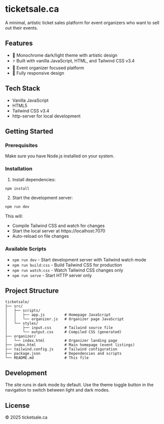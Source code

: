 <!-- @format -->

# ticketsale.ca

A minimal, artistic ticket sales platform for event organizers who want to sell out their events.

## Features

- 🎨 Monochrome dark/light theme with artistic design
- ⚡ Built with vanilla JavaScript, HTML, and Tailwind CSS v3.4
- 🎫 Event organizer focused platform
- 📱 Fully responsive design

## Tech Stack

- Vanilla JavaScript
- HTML5
- Tailwind CSS v3.4
- http-server for local development

## Getting Started

### Prerequisites

Make sure you have Node.js installed on your system.

### Installation

1. Install dependencies:

```bash
npm install
```

2. Start the development server:

```bash
npm run dev
```

This will:

- Compile Tailwind CSS and watch for changes
- Start the local server at https://localhost:7070
- Auto-reload on file changes

### Available Scripts

- `npm run dev` - Start development server with Tailwind watch mode
- `npm run build:css` - Build Tailwind CSS for production
- `npm run watch:css` - Watch Tailwind CSS changes only
- `npm run serve` - Start HTTP server only

## Project Structure

```
ticketsale/
├── src/
│   ├── scripts/
│   │   ├── app.js         # Homepage JavaScript
│   │   └── organizer.js   # Organizer page JavaScript
│   └── styles/
│       ├── input.css      # Tailwind source file
│       └── output.css     # Compiled CSS (generated)
├── organizer/
│   └── index.html         # Organizer landing page
├── index.html             # Main homepage (event listings)
├── tailwind.config.js     # Tailwind configuration
├── package.json           # Dependencies and scripts
└── README.md              # This file
```

## Development

The site runs in dark mode by default. Use the theme toggle button in the navigation to switch between light and dark modes.

## License

© 2025 ticketsale.ca
